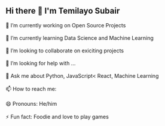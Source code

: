 ## Hi there 👋 I'm Temilayo Subair



 🔭 I’m currently working on Open Source Projects
<br>
<br>
 🌱 I’m currently learning Data Science and Machine Learning
<br>
<br>
 👯 I’m looking to collaborate on exiciting projects
<br>
<br>
 🤔 I’m looking for help with ...
<br>
<br>
 💬 Ask me about Python, JavaScript< React, Machine Learning
<br>
<br>
 📫 How to reach me: <a href='twiiter.com/temi_subair'><img height="15px"  src="https://img.icons8.com/android/24/000000/twitter.png"/></a>
<br>
<br>
😄 Pronouns: He/him
<br>
<br>
⚡ Fun fact: Foodie and love to play games

